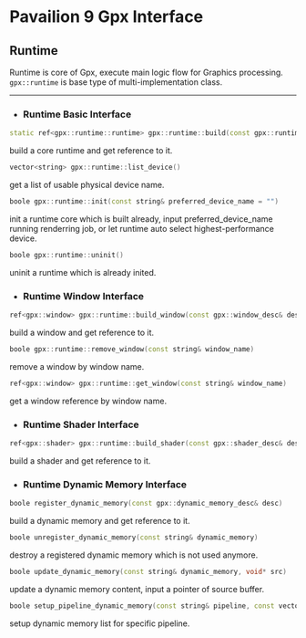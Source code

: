 Pavailion 9 Gpx Interface
=========

## Runtime
Runtime is core of Gpx, execute main logic flow for Graphics processing.<br>
`gpx::runtime` is base type of multi-implementation class.

---------

* ### Runtime Basic Interface

```cpp
static ref<gpx::runtime::runtime> gpx::runtime::build(const gpx::runtime_desc& desc)
```
build a core runtime and get reference to it.

```cpp
vector<string> gpx::runtime::list_device()
```
get a list of usable physical device name.

```cpp
boole gpx::runtime::init(const string& preferred_device_name = "")
```
init a runtime core which is built already,
input preferred_device_name running renderring job,
or let runtime auto select highest-performance device.

```cpp
boole gpx::runtime::uninit()
```
uninit a runtime which is already inited.

* ### Runtime Window Interface

```cpp
ref<gpx::window> gpx::runtime::build_window(const gpx::window_desc& desc)
```
build a window and get reference to it.

```cpp
boole gpx::runtime::remove_window(const string& window_name)
```
remove a window by window name.

```cpp
ref<gpx::window> gpx::runtime::get_window(const string& window_name)
```
get a window reference by window name.

* ### Runtime Shader Interface

```cpp
ref<gpx::shader> gpx::runtime::build_shader(const gpx::shader_desc& desc)
```
build a shader and get reference to it.

* ### Runtime Dynamic Memory Interface

```cpp
boole register_dynamic_memory(const gpx::dynamic_memory_desc& desc)
```
build a dynamic memory and get reference to it.

```cpp
boole unregister_dynamic_memory(const string& dynamic_memory)
```
destroy a registered dynamic memory which is not used anymore.

```cpp
boole update_dynamic_memory(const string& dynamic_memory, void* src)
```
update a dynamic memory content, input a pointer of source buffer.

```cpp
boole setup_pipeline_dynamic_memory(const string& pipeline, const vector<string>& dm_vec)
```
setup dynamic memory list for specific pipeline.


